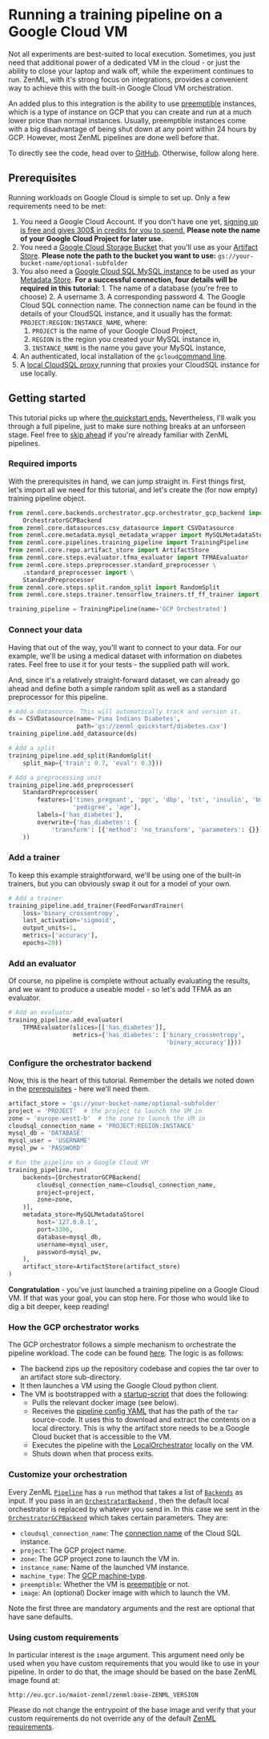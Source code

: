 # Running a training pipeline on a Google Cloud VM

Not all experiments are best-suited to local execution. Sometimes, you just need that additional power of a dedicated VM in the cloud - or just the ability to close your laptop and walk off, while the experiment continues to run.
ZenML, with it's strong focus on integrations, provides a convenient way to achieve this with the built-in Google Cloud VM orchestration.

An added plus to this integration is the ability to use [preemptible](https://cloud.google.com/compute/docs/instances/preemptible) instances, 
which is a type of instance on GCP that you can create and run at a much lower price than normal instances. Usually, preemptible 
instances come with a big disadvantage of being shut down at any point within 24 hours by GCP. However, most ZenML pipelines are done 
well before that.

To directly see the code, head over to [GitHub](https://github.com/maiot-io/zenml/tree/main/examples/gcp_orchestrated). Otherwise, follow along here.

## Prerequisites

Running workloads on Google Cloud is simple to set up. Only a few requirements need to be met:

1. You need a Google Cloud Account. If you don't have one yet, [signing up is free and gives 300$ in credits for you to spend.](https://cloud.google.com/free?hl=de) **Please note the name of your Google Cloud Project for later use.**
2. You need a [Google Cloud Storage Bucket](https://console.cloud.google.com/storage/browser) that you'll use as your [Artifact Store](../repository/artifact-store.md). **Please note the path to the bucket you want to use:** `gs://your-bucket-name/optional-subfolder`
3. You also need a [Google Cloud SQL MySQL instance](https://console.cloud.google.com/sql/instances) to be used as your [Metadata Store](../repository/metadata-store.md). **For a successful connection, four details will be required in this tutorial:** 1. The name of a database \(you're free to choose\) 2. A username 3. A corresponding password 4. The Google Cloud SQL connection name. The connection name can be found in the details of your CloudSQL instance, and it usually has the format: `PROJECT:REGION:INSTANCE_NAME`, where:
   1. `PROJECT`  is the name of your Google Cloud Project,
   2. `REGION` is the region you created your MySQL instance in,
   3. `INSTANCE_NAME` is the name you gave your MySQL instance, 
4. An authenticated, local installation of the `gcloud`[command line](https://cloud.google.com/sdk/docs/install).
5. A [local CloudSQL proxy ](https://cloud.google.com/sql/docs/mysql/sql-proxy#install)running that proxies your CloudSQL instance for use locally. 

## Getting started

This tutorial picks up where [the quickstart ends.](../getting-started/quickstart.md) Nevertheless, I'll walk you through a full pipeline, just to make sure nothing breaks at an unforseen stage. Feel free to [skip ahead](running-a-pipeline-on-a-google-cloud-vm.md#configure-the-orchestrator-backend) if you're already familiar with ZenML pipelines.

### Required imports

With the prerequisites in hand, we can jump straight in. First things first, let's import all we need for this tutorial, and let's create the \(for now empty\) training pipeline object.

```python
from zenml.core.backends.orchestrator.gcp.orchestrator_gcp_backend import \
    OrchestratorGCPBackend
from zenml.core.datasources.csv_datasource import CSVDatasource
from zenml.core.metadata.mysql_metadata_wrapper import MySQLMetadataStore
from zenml.core.pipelines.training_pipeline import TrainingPipeline
from zenml.core.repo.artifact_store import ArtifactStore
from zenml.core.steps.evaluator.tfma_evaluator import TFMAEvaluator
from zenml.core.steps.preprocesser.standard_preprocesser \
    .standard_preprocesser import \
    StandardPreprocesser
from zenml.core.steps.split.random_split import RandomSplit
from zenml.core.steps.trainer.tensorflow_trainers.tf_ff_trainer import FeedForwardTrainer

training_pipeline = TrainingPipeline(name='GCP Orchestrated')
```

### Connect your data

Having that out of the way, you'll want to connect to your data. For our example, we'll be using a medical dataset with information on diabetes rates. Feel free to use it for your tests - the supplied path will work.

And, since it's a relatively straight-forward dataset, we can already go ahead and define both a simple random split as well as a standard preprocessor for this pipeline.

```python
# Add a datasource. This will automatically track and version it.
ds = CSVDatasource(name='Pima Indians Diabetes',
                   path='gs://zenml_quickstart/diabetes.csv')
training_pipeline.add_datasource(ds)

# Add a split
training_pipeline.add_split(RandomSplit(
    split_map={'train': 0.7, 'eval': 0.3}))

# Add a preprocessing unit
training_pipeline.add_preprocesser(
    StandardPreprocesser(
        features=['times_pregnant', 'pgc', 'dbp', 'tst', 'insulin', 'bmi',
                  'pedigree', 'age'],
        labels=['has_diabetes'],
        overwrite={'has_diabetes': {
            'transform': [{'method': 'no_transform', 'parameters': {}}]}}
    ))
```

### Add a trainer

To keep this example straightforward, we'll be using one of the built-in trainers, but you can obviously swap it out for a model of your own.

```python
# Add a trainer
training_pipeline.add_trainer(FeedForwardTrainer(
    loss='binary_crossentropy',
    last_activation='sigmoid',
    output_units=1,
    metrics=['accuracy'],
    epochs=20))
```

### Add an evaluator

Of course, no pipeline is complete without actually evaluating the results, and we want to produce a useable model - so let's add TFMA as an evaluator.

```python
# Add an evaluator
training_pipeline.add_evaluator(
    TFMAEvaluator(slices=[['has_diabetes']],
                  metrics={'has_diabetes': ['binary_crossentropy',
                                            'binary_accuracy']}))
```

### Configure the orchestrator backend

Now, this is the heart of this tutorial. Remember the details we noted down in the [prerequisites](running-a-pipeline-on-a-google-cloud-vm.md#prerequisites) - here we'll need them.

```python
artifact_store = 'gs://your-bucket-name/optional-subfolder'
project = 'PROJECT'  # the project to launch the VM in
zone = 'europe-west1-b'  # the zone to launch the VM in
cloudsql_connection_name = 'PROJECT:REGION:INSTANCE'
mysql_db = 'DATABASE'
mysql_user = 'USERNAME'
mysql_pw = 'PASSWORD'

# Run the pipeline on a Google Cloud VM
training_pipeline.run(
    backends=[OrchestratorGCPBackend(
        cloudsql_connection_name=cloudsql_connection_name,
        project=project,
        zone=zone,
    )],
    metadata_store=MySQLMetadataStore(
        host='127.0.0.1',
        port=3306,
        database=mysql_db,
        username=mysql_user,
        password=mysql_pw,
    ),
    artifact_store=ArtifactStore(artifact_store)
)

```

**Congratulation** - you've just launched a training pipeline on a Google Cloud VM. If that was your goal, you can stop here. For those who would like to dig a bit deeper, keep reading!

### How the GCP orchestrator works

The GCP orchestrator follows a simple mechanism to orchestrate the pipeline workload. The code can be found [here](https://github.com/maiot-io/zenml/blob/main/zenml/core/backends/orchestrator/gcp/orchestrator_gcp_backend.py). The logic is as follows:

* The backend zips up the repository codebase and copies the tar over to an artifact store sub-directory.
* It then launches a VM using the Google Cloud python client.
* The VM is bootstrapped with a [startup-script](https://github.com/maiot-io/zenml/blob/main/zenml/core/backends/orchestrator/gcp/startup-script.sh) that does the following:
  * Pulls the relevant docker image \(see below\).
  * Receives the [pipeline config YAML](../pipelines/what-is-a-pipeline.md) that has the path of the `tar` source-code. It uses this to download and extract the contents on a local directory. This is why the artifact store needs to be a Google Cloud bucket that is accessible to the VM.
  * Executes the pipeline with the [LocalOrchestrator](https://github.com/maiot-io/zenml/tree/main/zenml/core/backends/orchestrator/local) locally on the VM.
  * Shuts down when that process exits.

### Customize your orchestration

Every ZenML [`Pipeline`](../pipelines/what-is-a-pipeline.md) has a `run` method that takes a list of [`Backends`](../backends/what-is-a-backend.md) as input. If you pass in an [`OrchestratorBackend`](../backends/orchestrator-backends.md) , then the default local orchestrator is replaced by whatever you send in. In this case we sent in the [`OrchestratorGCPBackend`](https://github.com/maiot-io/zenml/blob/main/zenml/core/backends/orchestrator/gcp/orchestrator_gcp_backend.py) which takes certain parameters. They are:

* `cloudsql_connection_name`: The [connection name](https://cloud.google.com/sql/docs/mysql/instance-info) of the Cloud SQL instance.
* `project`: The GCP project name.
* `zone`: The GCP project zone to launch the VM in.
* `instance_name`: Name of the launched VM instance.
* `machine_type`: The [GCP machine-type](https://cloud.google.com/compute/docs/machine-types).
* `preemptible`: Whether the VM is [preemptible](https://cloud.google.com/compute/docs/instances/preemptible) or not.
* `image`: An \(optional\) Docker image with which to launch the VM. 

Note the first three are mandatory arguments and the rest are optional that have sane defaults. 

### Using custom requirements

In particular interest is the `image` argument. This argument need only be used when you have custom requirements that you would like to use in your pipeline. In order to do that, the image should be based on the base ZenML image found at: 

```text
http://eu.gcr.io/maiot-zenml/zenml:base-ZENML_VERSION
```

Please do not change the entrypoint of the base image and verify that your custom requirements do not override any of the default [ZenML requirements](https://github.com/maiot-io/zenml/blob/main/requirements.txt).



